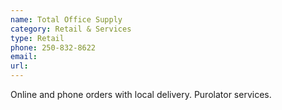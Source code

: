 ```yaml
---
name: Total Office Supply
category: Retail & Services
type: Retail
phone: 250-832-8622 
email: 
url: 
---
```


Online and phone orders with local delivery. Purolator services.